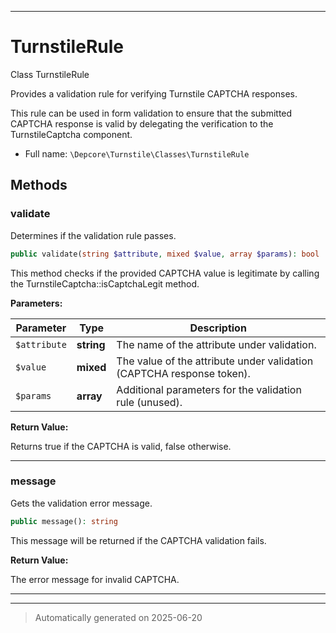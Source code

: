 ***

# TurnstileRule

Class TurnstileRule

Provides a validation rule for verifying Turnstile CAPTCHA responses.

This rule can be used in form validation to ensure that the submitted CAPTCHA
response is valid by delegating the verification to the TurnstileCaptcha component.

* Full name: `\Depcore\Turnstile\Classes\TurnstileRule`




## Methods


### validate

Determines if the validation rule passes.

```php
public validate(string $attribute, mixed $value, array $params): bool
```

This method checks if the provided CAPTCHA value is legitimate by calling
the TurnstileCaptcha::isCaptchaLegit method.






**Parameters:**

| Parameter | Type | Description |
|-----------|------|-------------|
| `$attribute` | **string** | The name of the attribute under validation. |
| `$value` | **mixed** | The value of the attribute under validation (CAPTCHA response token). |
| `$params` | **array** | Additional parameters for the validation rule (unused). |


**Return Value:**

Returns true if the CAPTCHA is valid, false otherwise.




***

### message

Gets the validation error message.

```php
public message(): string
```

This message will be returned if the CAPTCHA validation fails.







**Return Value:**

The error message for invalid CAPTCHA.




***


***
> Automatically generated on 2025-06-20
